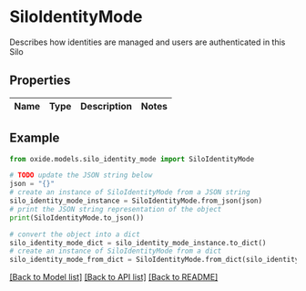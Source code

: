 # SiloIdentityMode

Describes how identities are managed and users are authenticated in this Silo

## Properties

Name | Type | Description | Notes
------------ | ------------- | ------------- | -------------

## Example

```python
from oxide.models.silo_identity_mode import SiloIdentityMode

# TODO update the JSON string below
json = "{}"
# create an instance of SiloIdentityMode from a JSON string
silo_identity_mode_instance = SiloIdentityMode.from_json(json)
# print the JSON string representation of the object
print(SiloIdentityMode.to_json())

# convert the object into a dict
silo_identity_mode_dict = silo_identity_mode_instance.to_dict()
# create an instance of SiloIdentityMode from a dict
silo_identity_mode_from_dict = SiloIdentityMode.from_dict(silo_identity_mode_dict)
```
[[Back to Model list]](../README.md#documentation-for-models) [[Back to API list]](../README.md#documentation-for-api-endpoints) [[Back to README]](../README.md)


